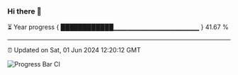 ### Hi there 👋

⏳ Year progress { ████████████▁▁▁▁▁▁▁▁▁▁▁▁▁▁▁▁▁▁ } 41.67 %

---

⏰ Updated on Sat, 01 Jun 2024 12:20:12 GMT

![Progress Bar CI](https://github.com/liununu/liununu/workflows/Progress%20Bar%20CI/badge.svg)

